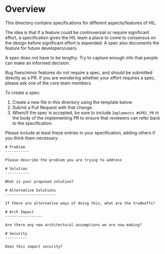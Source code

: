 # Overview

This directory contains specifications for different aspects/features of HIL.

The idea is that if a feature could be controversial or require significant
effort, a specification gives the HIL team a place to come to consensus on the
design before significant effort is expended. A spec also documents the feature
for future developers/users.

A spec does not have to be lengthy: Try to capture enough info that people can
make an informed decision.

Bug fixes/minor features do not require a spec, and should be submitted
directly as a PR. If you are wondering whether your effort requires a spec,
please ask one of the core team members.

To create a spec:
1. Create a new file in this directory using the template below.
2. Submit a Pull Request with that change.
3. When/if the spec is accepted, be sure to include `Implements #SPEC_PR` in
the body of the implementing PR to ensure that reviewers can refer back to the
specification.

Please include at least these entries in your specification, adding others if
you think them necessary:

```
# Problem
-----------

Please describe the problem you are trying to address

# Solution
-----------

What is your proposed solution?

# Alternative Solutions
-----------------------

If there are alternative ways of doing this, what are the tradeoffs?

# Arch Impact
-----------------

Are there any new architectural assumptions we are now making?

# Security
----------

Does this impact security?
```
